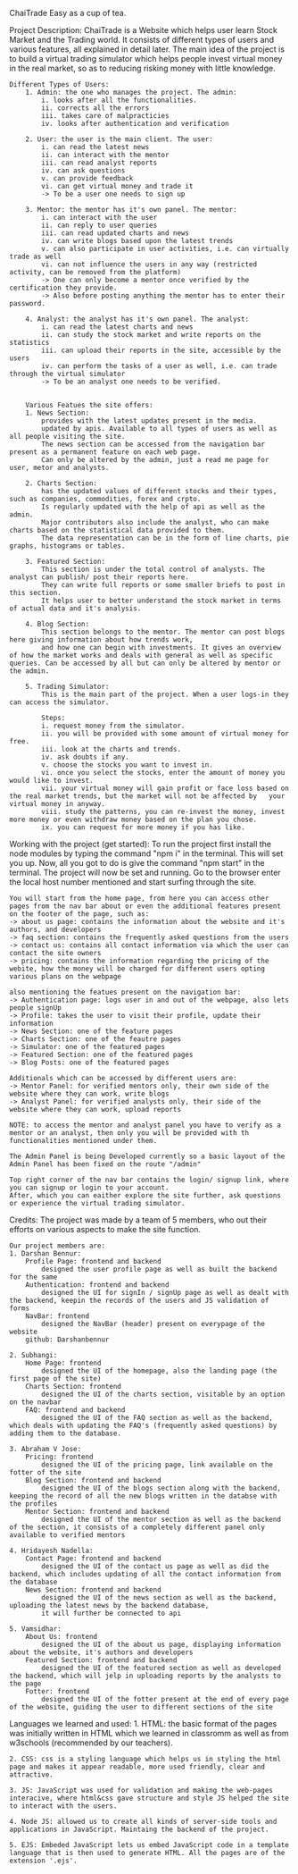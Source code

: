 ChaiTrade
    Easy as a cup of tea.

Project Description:
    ChaiTrade is a Website which helps user learn Stock Market and the Trading world.
    It consists of different types of users and various features, all explained in detail later.
    The main idea of the project is to build a virtual trading simulator which helps people invest virtual money in the real market,
    so as to reducing risking money with little knowledge.


    Different Types of Users:
        1. Admin: the one who manages the project. The admin:
            i. looks after all the functionalities.
            ii. corrects all the errors
            iii. takes care of malpracticies 
            iv. looks after authentication and verification

        2. User: the user is the main client. The user:
            i. can read the latest news
            ii. can interact with the mentor
            iii. can read analyst reports
            iv. can ask questions
            v. can provide feedback
            vi. can get virtual money and trade it
            -> To be a user one needs to sign up

        3. Mentor: the mentor has it's own panel. The mentor:
            i. can interact with the user
            ii. can reply to user queries
            iii. can read updated charts and news
            iv. can write blogs based upon the latest trends
            v. can also participate in user activities, i.e. can virtually trade as well
            vi. can not influence the users in any way (restricted activity, can be removed from the platform)
            -> One can only become a mentor once verified by the certification they provide.
            -> Also before posting anything the mentor has to enter their password.

        4. Analyst: the analyst has it's own panel. The analyst:
            i. can read the latest charts and news
            ii. can study the stock market and write reports on the statistics
            iii. can upload their reports in the site, accessible by the users
            iv. can perform the tasks of a user as well, i.e. can trade through the virtual simulator
            -> To be an analyst one needs to be verified.


        Various Featues the site offers:
        1. News Section: 
            provides with the latest updates present in the media.
            updated by apis. Available to all types of users as well as all people visiting the site.
            The news section can be accessed from the navigation bar present as a permanent feature on each web page.
            Can only be altered by the admin, just a read me page for user, metor and analysts.

        2. Charts Section: 
            has the updated values of different stocks and their types, such as companies, commodities, forex and crpto.
            Is regularly updated with the help of api as well as the admin.
            Major contributors also include the analyst, who can make charts based on the statistical data provided to them.
            The data representation can be in the form of line charts, pie graphs, histograms or tables.

        3. Featured Section: 
            This section is under the total control of analysts. The analyst can publish/ post their reports here.
            They can write full reports or some smaller briefs to post in this section.
            It helps user to better understand the stock market in terms of actual data and it's analysis.
        
        4. Blog Section:
            This section belongs to the mentor. The mentor can post blogs here giving information about how trends work,
            and how one can begin with investments. It gives an overview of how the market works and deals with general as well as specific queries. Can be accessed by all but can only be altered by mentor or the admin.

        5. Trading Simulator:
            This is the main part of the project. When a user logs-in they can access the simulator.

            Steps:
            i. request money from the simulator.
            ii. you will be provided with some amount of virtual money for free.
            iii. look at the charts and trends.
            iv. ask doubts if any.
            v. choose the stocks you want to invest in.
            vi. once you select the stocks, enter the amount of money you would like to invest.
            vii. your virtual money will gain profit or face loss based on the real market trends, but the market will not be affected by   your virtual money in anyway.
            viii. study the patterns, you can re-invest the money, invest more money or even withdraw money based on the plan you chose.
            ix. you can request for more money if you has like.


Working with the project (get started): 
    To run the project first install the node modules by typing the command "npm i" in the terminal.
    This will set you up. Now, all you got to do is give the command "npm start" in the terminal.
    The project will now be set and running. Go to the browser enter the local host number mentioned and start surfing through the site.

    You will start from the home page, from here you can access other pages from the nav bar about or even the additional features present on the footer of the page, such as:
    -> about us page: contains the information about the website and it's authors, and developers
    -> faq section: contains the frequently asked questions from the users
    -> contact us: contains all contact information via which the user can contact the site owners
    -> pricing: contains the information regarding the pricing of the webite, how the money will be charged for different users opting various plans on the webpage

    also mentioning the featues present on the navigation bar:
    -> Authentication page: logs user in and out of the webpage, also lets people signUp
    -> Profile: takes the user to visit their profile, update their information
    -> News Section: one of the feature pages
    -> Charts Section: one of the feautre pages
    -> Simulator: one of the featured pages
    -> Featured Section: one of the featured pages
    -> Blog Posts: one of the featured pages

    Additionals which can be accessed by different users are:
    -> Mentor Panel: for verified mentors only, their own side of the website where they can work, write blogs 
    -> Analyst Panel: for verified analysts only, their side of the website where they can work, upload reports

    NOTE: to access the mentor and analyst panel you have to verify as a mentor or an analyst, then only you will be provided with th functionalities mentioned under them.

    The Admin Panel is being Developed currently so a basic layout of the Admin Panel has been fixed on the route "/admin"

    Top right corner of the nav bar contains the login/ signup link, where you can signup or login to your account. 
    After, which you can eaither explore the site further, ask questions or experience the virtual trading simulator.

Credits:
    The project was made by a team of 5 members, who out their efforts on various aspects to make the site function.

    Our project members are:
    1. Darshan Bennur: 
        Profile Page: frontend and backend
            designed the user profile page as well as built the backend for the same
        Authentication: frontend and backend
            designed the UI for signIn / signUp page as well as dealt with the backend, keepin the records of the users and JS validation of forms
        NavBar: frontend
            designed the NavBar (header) present on everypage of the website
        github: Darshanbennur

    2. Subhangi: 
        Home Page: frontend
            designed the UI of the homepage, also the landing page (the first page of the site) 
        Charts Section: frontend 
            designed the UI of the charts section, visitable by an option on the navbar
        FAQ: frontend and backend
            designed the UI of the FAQ section as well as the backend, which deals with updating the FAQ's (frequently asked questions) by adding them to the database.

    3. Abraham V Jose:
        Pricing: frontend
            designed the UI of the pricing page, link available on the fotter of the site
        Blog Section: frontend and backend
            designed the UI of the blogs section along with the backend, keeping the record of all the new blogs written in the databse with the profiles
        Mentor Section: frontend and backend
            designed the UI of the mentor section as well as the backend of the section, it consists of a completely different panel only available to verified mentors

    4. Hridayesh Nadella:
        Contact Page: frontend and backend
            designed the UI of the contact us page as well as did the  backend, which includes updating of all the contact information from the database
        News Section: frontend and backend
            designed the UI of the news section as well as the backend, uploading the latest news by the backend database,
            it will further be connected to api

    5. Vamsidhar: 
        About Us: frontend
            designed the UI of the about us page, displaying information about the website, it's authors and developers
        Featured Section: frontend and backend
            designed the UI of the featured section as well as developed the backend, which will jelp in uploading reports by the analysts to the page
        Fotter: frontend
            designed the UI of the fotter present at the end of every page of the website, guiding the user to different sections of the site


Languages we learned and used:
    1. HTML: the basic format of the pages was initially written in HTML which we learned in classromm as well as from w3schools (recommended by our teachers).

    2. CSS: css is a styling language which helps us in styling the html page and makes it appear readable, more used friendly, clear and attractive.

    3. JS: JavaScript was used for validation and making the web-pages interacive, where html&css gave structure and style JS helped the site to interact with the users.

    4. Node JS: allowed us to create all kinds of server-side tools and applications in JavaScript. Maintaing the backend of the project.

    5. EJS: Embeded JavaScript lets us embed JavaScript code in a template language that is then used to generate HTML. All the pages are of the extension '.ejs'.
    

